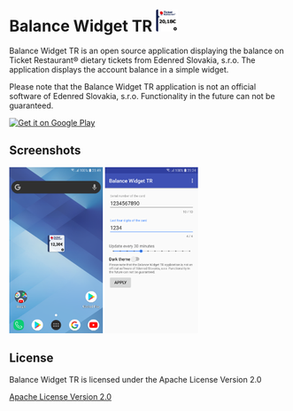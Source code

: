 <h1>Balance Widget TR <img src="images/karta_edenred_preview.png" alt="Application Icon" width="40" height="40"></h1>

Balance Widget TR is an open source application displaying the balance on Ticket Restaurant&#174; dietary tickets from Edenred Slovakia, s.r.o. The application displays the account balance in a simple widget.

Please note that the Balance Widget TR application is not an official software of Edenred Slovakia, s.r.o. Functionality in the future can not be guaranteed.

[<img src="https://play.google.com/intl/en_us/badges/images/generic/en_badge_web_generic.png" alt="Get it on Google Play" height="80">](https://play.google.com/store/apps/details?id=sk.hidasi.balance_tr)

## Screenshots

<img src="images/screenshot-widget.png" alt="Application Icon" height="300">
<img src="images/screenshot-config-en.png" alt="Application Icon" height="300">

## License
Balance Widget TR is licensed under the Apache License Version 2.0

[Apache License Version 2.0](https://www.apache.org/licenses/LICENSE-2.0)
